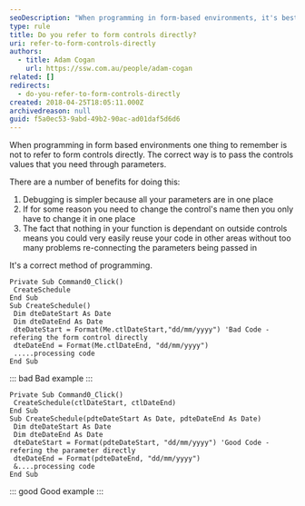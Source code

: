 ```yaml
---
seoDescription: "When programming in form-based environments, it's best to avoid referencing form controls directly and instead pass control values through parameters."
type: rule
title: Do you refer to form controls directly?
uri: refer-to-form-controls-directly
authors:
  - title: Adam Cogan
    url: https://ssw.com.au/people/adam-cogan
related: []
redirects:
  - do-you-refer-to-form-controls-directly
created: 2018-04-25T18:05:11.000Z
archivedreason: null
guid: f5a0ec53-9abd-49b2-90ac-ad01daf5d6d6
---
```

When programming in form based environments one thing to remember is not to refer to form controls directly. The correct way is to pass the controls values that you need through parameters. 

<!--endintro-->

There are a number of benefits for doing this:

1. Debugging is simpler because all your parameters are in one place
2. If for some reason you need to change the control's name then you only have to change it in one place
3. The fact that nothing in your function is dependant on outside controls means you could very easily reuse your code in other areas without too many problems re-connecting the parameters being passed in

It's a correct method of programming.

```vbnet
Private Sub Command0_Click()
 CreateSchedule
End Sub
Sub CreateSchedule()
 Dim dteDateStart As Date
 Dim dteDateEnd As Date
 dteDateStart = Format(Me.ctlDateStart,"dd/mm/yyyy") 'Bad Code - refering the form control directly
 dteDateEnd = Format(Me.ctlDateEnd, "dd/mm/yyyy")
 .....processing code
End Sub
```

::: bad
Bad example
:::

```vbnet
Private Sub Command0_Click()
 CreateSchedule(ctlDateStart, ctlDateEnd)
End Sub
Sub CreateSchedule(pdteDateStart As Date, pdteDateEnd As Date)
 Dim dteDateStart As Date
 Dim dteDateEnd As Date
 dteDateStart = Format(pdteDateStart, "dd/mm/yyyy") 'Good Code - refering the parameter directly
 dteDateEnd = Format(pdteDateEnd, "dd/mm/yyyy")
 &....processing code
End Sub
```

::: good
Good example
:::

